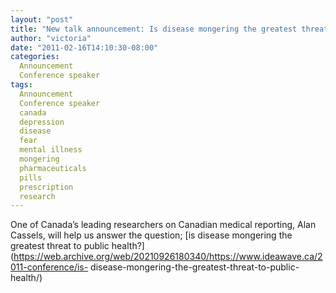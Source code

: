 ```yaml
---
layout: "post"
title: "New talk announcement: Is disease mongering the greatest threat to public health?"
author: "victoria"
date: "2011-02-16T14:10:30-08:00"
categories:
  Announcement
  Conference speaker
tags: 
  Announcement
  Conference speaker
  canada
  depression
  disease
  fear
  mental illness
  mongering
  pharmaceuticals
  pills
  prescription
  research
---
```


One of Canada’s leading researchers on Canadian medical reporting, Alan
Cassels, will help us answer the question; [is disease mongering the greatest
threat to public
health?](https://web.archive.org/web/20210926180340/https://www.ideawave.ca/2011-conference/is-
disease-mongering-the-greatest-threat-to-public-health/)


[//]: # (Retrieved from https://web.archive.org/web/20210926164451/https://www.ideawave.ca/new-talk-announcement-is-disease-mongering-the-greatest-threat-to-public-health/)
